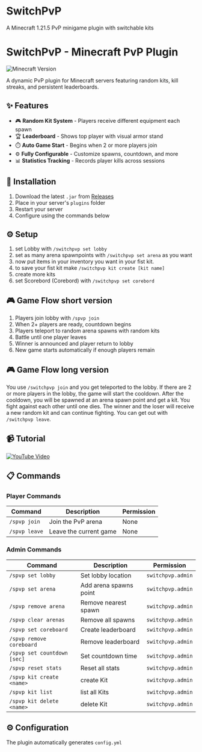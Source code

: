 # SwitchPvP
A Minecraft 1.21.5 PvP minigame plugin with switchable kits

# SwitchPvP - Minecraft PvP Plugin

![Minecraft Version](https://img.shields.io/badge/Minecraft-1.21.5%2B-blue)

A dynamic PvP plugin for Minecraft servers featuring random kits, kill streaks, and persistent leaderboards.

## ✨ Features
- 🎮 **Random Kit System** - Players receive different equipment each spawn
- 🏆 **Leaderboard** - Shows top player with visual armor stand
- ⏱️ **Auto Game Start** - Begins when 2 or more players join
- ⚙️ **Fully Configurable** - Customize spawns, countdown, and more
- 📊 **Statistics Tracking** - Records player kills across sessions

## 🚀 Installation
1. Download the latest `.jar` from [Releases](https://github.com/Pirat1345/SwitchPvP/releases)
2. Place in your server's `plugins` folder
3. Restart your server
4. Configure using the commands below

## ⚙️ Setup
1. set Lobby with `/switchpvp set lobby`
2. set as many arena spawnpoints with `/switchpvp set arena` as you want
3. now put items in your inventory you want in your fist kit.
4. to save your fist kit make `/switchpvp kit create [kit name]`
5. create more kits
6. set Scorebord (Corebord) with `/switchpvp set corebord`

## 🎮 Game Flow short version
1. Players join lobby with `/spvp join`
2. When 2+ players are ready, countdown begins
3. Players teleport to random arena spawns with random kits
4. Battle until one player leaves
5. Winner is announced and player return to lobby
6. New game starts automatically if enough players remain

## 🎮 Game Flow long version
You use `/switchpvp join` and you get teleported to the lobby.
If there are 2 or more players in the lobby,
the game will start the cooldown.
After the cooldown, 
you will be spawned at an arena spawn point and get a kit. 
You fight against each other until one dies. 
The winner and the loser will receive a new random kit and can continue fighting. 
You can get out with `/switchpvp leave`.

## 📹 Tutorial
[![YouTube Video](https://img.youtube.com/vi/8jiEtNAJ9lY/0.jpg)](https://www.youtube.com/watch?v=8jiEtNAJ9lY)

## 📋 Commands

### Player Commands
| Command | Description | Permission |
|---------|-------------|------------|
| `/spvp join` | Join the PvP arena | None |
| `/spvp leave` | Leave the current game | None |

### Admin Commands
| Command | Description | Permission |
|---------|-------------|------------|
| `/spvp set lobby` | Set lobby location | `switchpvp.admin` |
| `/spvp set arena` | Add arena spawns point | `switchpvp.admin` |
| `/spvp remove arena` | Remove nearest spawn | `switchpvp.admin` |
| `/spvp clear arenas` | Remove all spawns | `switchpvp.admin` |
| `/spvp set coreboard` | Create leaderboard | `switchpvp.admin` |
| `/spvp remove coreboard` | Remove leaderboard | `switchpvp.admin` |
| `/spvp set countdown [sec]` | Set countdown time | `switchpvp.admin` |
| `/spvp reset stats` | Reset all stats | `switchpvp.admin` |
| `/spvp kit create <name>` | create Kit | `switchpvp.admin` |
| `/spvp kit list` | list all Kits | `switchpvp.admin` |
| `/spvp kit delete <name>` | delete Kit | `switchpvp.admin` |

## ⚙️ Configuration
The plugin automatically generates `config.yml`
